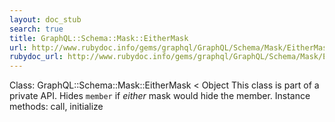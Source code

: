```yaml
---
layout: doc_stub
search: true
title: GraphQL::Schema::Mask::EitherMask
url: http://www.rubydoc.info/gems/graphql/GraphQL/Schema/Mask/EitherMask
rubydoc_url: http://www.rubydoc.info/gems/graphql/GraphQL/Schema/Mask/EitherMask
---
```


Class: GraphQL::Schema::Mask::EitherMask < Object
This class is part of a private API.
Hides `member` if _either_ mask would hide the member. 
Instance methods:
call, initialize


